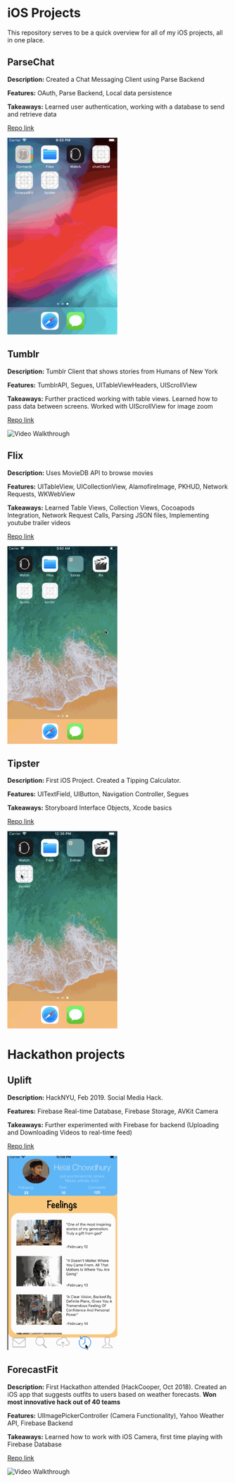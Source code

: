 # iOS Projects
This repository serves to be a quick overview for all of my iOS projects, all in one place.

## ParseChat
**Description:** Created a Chat Messaging Client using Parse Backend

**Features:** OAuth, Parse Backend, Local data persistence

**Takeaways:** Learned user authentication, working with a database to send and retrieve data

[Repo link](https://github.com/matthewbrod01/tumblr2.0)

<img src="chatClient-demo-updated.gif" width=250 title='Video Walkthrough' alt='Video Walkthrough' />

## Tumblr
**Description:** Tumblr Client that shows stories from Humans of New York

**Features:** TumblrAPI, Segues, UITableViewHeaders, UIScrollView

**Takeaways:** Further practiced working with table views. Learned how to pass data between screens. Worked with UIScrollView for image zoom

[Repo link](https://github.com/matthewbrod01/chatClient)

<img src="tumblr2.0-demo.gif" width=250 title='Video Walkthrough' alt='Video Walkthrough' />

## Flix
**Description:** Uses MovieDB API to browse movies

**Features:** UITableView, UICollectionView, AlamofireImage, PKHUD, Network Requests, WKWebView

**Takeaways:** Learned Table Views, Collection Views, Cocoapods Integration, Network Request Calls, Parsing JSON files, Implementing youtube trailer videos

[Repo link](https://github.com/matthewbrod01/flix2.0)

<img src="flix-part2-demo.gif" width=250 title='Video Walkthrough' alt='Video Walkthrough' />

## Tipster
**Description:** First iOS Project. Created a Tipping Calculator.

**Features:** UITextField, UIButton, Navigation Controller, Segues

**Takeaways:** Storyboard Interface Objects, Xcode basics

[Repo link](https://github.com/matthewbrod01/tipster)

<img src="tipster-demo.gif" width=250 title='Video Walkthrough' alt='Video Walkthrough' />

<br />

# Hackathon projects

## Uplift
**Description:** HackNYU, Feb 2019. Social Media Hack.

**Features:** Firebase Real-time Database, Firebase Storage, AVKit Camera

**Takeaways:** Further experimented with Firebase for backend (Uploading and Downloading Videos to real-time feed)

[Repo link](https://github.com/matthewbrod01/Uplift)

<img src="uplift.gif" width=250 title='Video Walkthrough' alt='Video Walkthrough' />

## ForecastFit
**Description:** First Hackathon attended (HackCooper, Oct 2018). Created an iOS app that suggests outfits to users based on weather forecasts. **Won most innovative hack out of 40 teams**

**Features:** UIImagePickerController (Camera Functionality), Yahoo Weather API, Firebase Backend

**Takeaways:** Learned how to work with iOS Camera, first time playing with Firebase Database

[Repo link](https://github.com/matthewbrod01/forecastFit)

<img src="forecastFit.gif" width=250 title='Video Walkthrough' alt='Video Walkthrough' />
